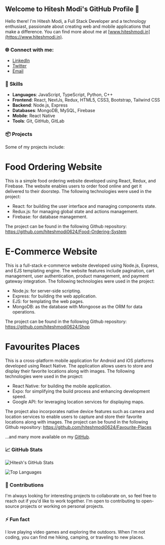 ## Welcome to Hitesh Modi's GitHub Profile 👋

Hello there! I'm Hitesh Modi, a Full Stack Developer and a technology enthusiast, passionate about creating web and mobile applications that make a difference. You can find more about me at [www.hiteshmodi.in](https://www.hiteshmodi.in).

### 🌐 Connect with me:

- [LinkedIn](https://www.linkedin.com/in/hiteshmodi0624/)
- [Twitter](https://twitter.com/hiteshmodi_)
- [Email](mailto:mail@hiteshmodi.in)

### 💼 Skills

- **Languages**: JavaScript, TypeScript, Python, C++
- **Frontend**: React, NextJs, Redux, HTML5, CSS3, Bootstrap, Tailwind CSS
- **Backend**: Node.js, Express
- **Databases**: MongoDB, MySQL, Firebase
- **Mobile**: React Native
- **Tools**: Git, GitHub, GitLab

### 📦 Projects

Some of my projects include:

# Food Ordering Website

This is a simple food ordering website developed using React, Redux, and Firebase. The website enables users to order food online and get it delivered to their doorstep. The following technologies were used in the project:

* React: for building the user interface and managing components state.
* Redux.js: for managing global state and actions management.
* Firebase: for database management.

The project can be found in the following Github repository: https://github.com/hiteshmodi0624/Food-Ordering-System

# E-Commerce Website

This is a full-stack e-commerce website developed using Node.js, Express, and EJS templating engine. The website features include pagination, cart management, user authentication, product management, and payment gateway integration. The following technologies were used in the project:

* Node.js: for server-side scripting.
* Express: for building the web application.
* EJS: for templating the web pages.
* MongoDB: as the database with Mongoose as the ORM for data operations.

The project can be found in the following Github repository: https://github.com/hiteshmodi0624/Shop

# Favourites Places

This is a cross-platform mobile application for Android and iOS platforms developed using React Native. The application allows users to store and display their favorite locations along with images. The following technologies were used in the project:

* React Native: for building the mobile application.
* Expo: for simplifying the build process and enhancing development speed.
* Google API: for leveraging location services for displaying maps.

The project also incorporates native device features such as camera and location services to enable users to capture and store their favorite locations along with images. The project can be found in the following Github repository: https://github.com/hiteshmodi0624/Favourite-Places


...and many more available on my [GitHub](https://github.com/hiteshmodi0624?tab=repositories).

### 📈 GitHub Stats

![Hitesh's GitHub Stats](https://github-readme-stats.vercel.app/api?username=hiteshmodi0624&count_private=true&show_icons=true&theme=radical)

![Top Languages](https://github-readme-stats.vercel.app/api/top-langs/?username=hiteshmodi0624&layout=compact&theme=radical)

### 🤝 Contributions

I'm always looking for interesting projects to collaborate on, so feel free to reach out if you'd like to work together. I'm open to contributing to open-source projects or working on personal projects.

### ⚡ Fun fact

I love playing video games and exploring the outdoors. When I'm not coding, you can find me hiking, camping, or traveling to new places.
